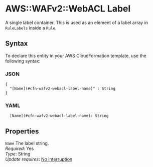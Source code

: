 # AWS::WAFv2::WebACL Label<a name="aws-properties-wafv2-webacl-label"></a>

A single label container\. This is used as an element of a label array in `RuleLabels` inside a `Rule`\. 

## Syntax<a name="aws-properties-wafv2-webacl-label-syntax"></a>

To declare this entity in your AWS CloudFormation template, use the following syntax:

### JSON<a name="aws-properties-wafv2-webacl-label-syntax.json"></a>

```
{
  "[Name](#cfn-wafv2-webacl-label-name)" : String
}
```

### YAML<a name="aws-properties-wafv2-webacl-label-syntax.yaml"></a>

```
  [Name](#cfn-wafv2-webacl-label-name): String
```

## Properties<a name="aws-properties-wafv2-webacl-label-properties"></a>

`Name`  <a name="cfn-wafv2-webacl-label-name"></a>
The label string\.   
*Required*: Yes  
*Type*: String  
*Update requires*: [No interruption](https://docs.aws.amazon.com/AWSCloudFormation/latest/UserGuide/using-cfn-updating-stacks-update-behaviors.html#update-no-interrupt)